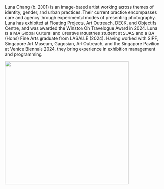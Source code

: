 Luna Chang (b. 2001) is an image-based artist working across themes of identity, gender, and urban practices. Their current practice encompasses care and agency through experimental modes of presenting photography. Luna has exhibited at Floating Projects, Art Outreach, DECK, and Objectifs Centre, and was awarded the Winston Oh Travelogue Award in 2024. Luna is a MA Global Cultural and Creative Industries student at SOAS and a BA (Hons) Fine Arts graduate from LASALLE (2024). Having worked with SIPF, Singapore Art Museum, Gagosian, Art Outreach, and the Singapore Pavilion at Venice Biennale 2024, they bring experience in exhibition management and programming.

<img src ="images/IMG_7781 - Luna Chang.jpeg" height=400 width=auto>
